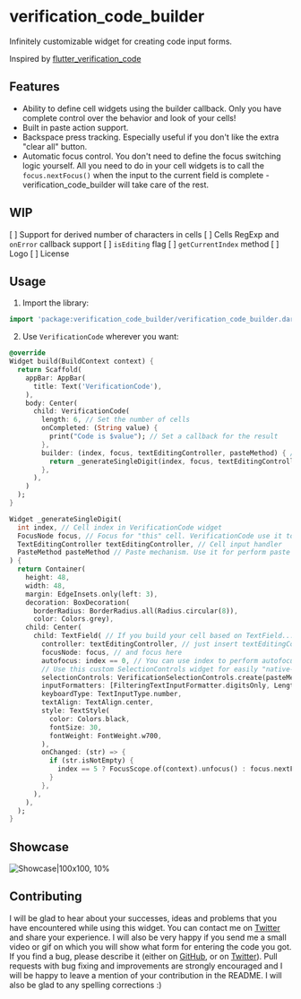 # verification_code_builder

Infinitely customizable widget for creating code input forms.

Inspired by [flutter_verification_code](https://pub.dev/packages/flutter_verification_code)

## Features
* Ability to define cell widgets using the builder callback. Only you have complete control over the behavior and look of your cells!
* Built in paste action support.
* Backspace press tracking. Especially useful if you don't like the extra "clear all" button.
* Automatic focus control. You don't need to define the focus switching logic yourself. All you need to do in your cell widgets is to call the `focus.nextFocus()` when the input to the current field is complete - verification_code_builder will take care of the rest.

## WIP
[ ] Support for derived number of characters in cells
[ ] Cells RegExp and `onError` callback support
[ ] `isEditing` flag
[ ] `getCurrentIndex` method
[ ] Logo
[ ] License

## Usage
1) Import the library:
```dart
import 'package:verification_code_builder/verification_code_builder.dart';
```

2) Use `VerificationCode` wherever you want:
```dart
@override
Widget build(BuildContext context) {
  return Scaffold(
    appBar: AppBar(
      title: Text('VerificationCode'),
    ),
    body: Center(
      child: VerificationCode(
        length: 6, // Set the number of cells
        onCompleted: (String value) {
          print("Code is $value"); // Set a callback for the result
        },
        builder: (index, focus, textEditingController, pasteMethod) { // Construct your cell widget
          return _generateSingleDigit(index, focus, textEditingController, pasteMethod);
        },
      ),
    )
  );
}

Widget _generateSingleDigit(
  int index, // Cell index in VerificationCode widget
  FocusNode focus, // Focus for "this" cell. VerificationCode use it to manage focus of cells
  TextEditingController textEditingController, // Cell input handler
  PasteMethod pasteMethod // Paste mechanism. Use it for perform paste (e.g. using SelectionControls)
) {
  return Container(
    height: 48,
    width: 48,
    margin: EdgeInsets.only(left: 3),
    decoration: BoxDecoration(
      borderRadius: BorderRadius.all(Radius.circular(8)),
      color: Colors.grey),
    child: Center(
      child: TextField( // If you build your cell based on TextField...
        controller: textEditingController, // just insert textEditingController parameter here
        focusNode: focus, // and focus here
        autofocus: index == 0, // You can use index to perform autofocus on first cell
        // Use this custom SelectionControls widget for easily "native-like" paste experience
        selectionControls: VerificationSelectionControls.create(pasteMethod),
        inputFormatters: [FilteringTextInputFormatter.digitsOnly, LengthLimitingTextInputFormatter(1)],
        keyboardType: TextInputType.number,
        textAlign: TextAlign.center,
        style: TextStyle(
          color: Colors.black,
          fontSize: 30,
          fontWeight: FontWeight.w700,
        ),
        onChanged: (str) => {
          if (str.isNotEmpty) {
            index == 5 ? FocusScope.of(context).unfocus() : focus.nextFocus()
          }
        },
      ),
    ),
  );
}
```

## Showcase
![Showcase|100x100, 10%](showcase1.gif)

## Contributing
I will be glad to hear about your successes, ideas and problems that you have encountered while using this widget. You can contact me on [Twitter] and share your experience. I will also be very happy if you send me a small video or gif on which you will show what form for entering the code you got. If you find a bug, please describe it (either on [GitHub], or on [Twitter]). Pull requests with bug fixing and improvements are strongly encouraged and I will be happy to leave a mention of your contribution in the README. I will also be glad to any spelling corrections :)

[Twitter]: https://twitter.com/RareScrap_ru
[GitHub]: https://github.com/RareScrap/verification_code_builder